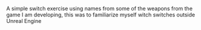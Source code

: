 A simple switch exercise using names from some of the weapons from the game I am developing, this was to familiarize myself witch switches outside Unreal Engine
